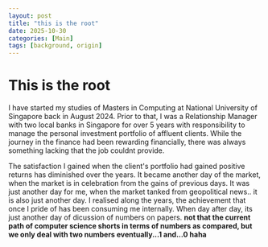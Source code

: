 ```yaml
---
layout: post
title: "this is the root"
date: 2025-10-30
categories: [Main]
tags: [background, origin]
---
```


# This is the root

I have started my studies of Masters in Computing at National University of Singapore back in August 2024. Prior to that, I was a Relationship Manager with two local banks in Singapore for over 5 years with responsibility to manage the personal investment portfolio of affluent clients. While the journey in the finance had been rewarding financially, there was always something lacking that the job couldnt provide.

The satisfaction I gained when the client's portfolio had gained positive returns has diminished over the years. It became another day of the market, when the market is in celebration from the gains of previous days. It was just another day for me, when the market tanked from geopolitical news.. it is also just another day. I realised along the years, the achievement that once I pride of has been consuming me internally. When day after day, its just another day of dicussion of numbers on
papers. **not that the current path of computer science shorts in terms of numbers as compared, but we only deal with two numbers eventually...1 and...0 haha**
